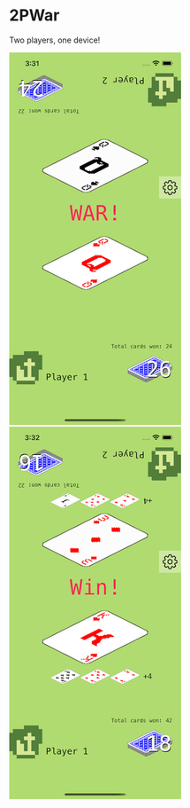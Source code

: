 # 2PWar

Two players, one device!

![screenshot 1](iPhone01small.png "screenshot 1")
![screenshot 2](iPhone02small.png "screenshot 2")
